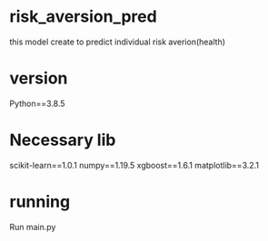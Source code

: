 # risk_aversion_pred
this model create to predict individual risk averion(health)

# version 
Python==3.8.5

# Necessary lib
scikit-learn==1.0.1
numpy==1.19.5
xgboost==1.6.1
matplotlib==3.2.1

# running
Run main.py

